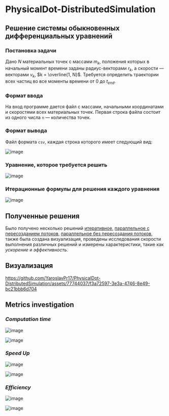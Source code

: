 # PhysicalDot-DistributedSimulation

## Решение системы обыкновенных дифференциальных уравнений

### Постановка задачи

Дано $N$ материальных точек с массами $m_k$, положения которых в начальный момент времени заданы радиус-векторами $r_k$, а скорости — векторами $v_k$, $k = \overline{1, N}$. Требуется определить траектории всех частиц во все моменты времени от $0$ до $t_{end}$.

### Формат ввода
На вход программе дается файл с массами, начальными координатами и скоростями всех материальных точек.
Первая строка файла состоит из одного числа `n` — количества
точек.

### Формат вывода
Файл формата `csv`, каждая строка которого
имеет следующий вид:

![image](https://github.com/YaroslavPr17/PhysicalDot-DistributedSimulation/assets/77744037/7f5248e1-6f38-4ecb-8320-42a4919fe53f)

### Уравнение, которое требуется решить

![image](https://github.com/YaroslavPr17/PhysicalDot-DistributedSimulation/assets/77744037/72181ed4-045e-43a9-881d-5048c1409b1c)

### Итерационные формулы для решения каждого уравнения

![image](https://github.com/YaroslavPr17/PhysicalDot-DistributedSimulation/assets/77744037/153b2fc6-42f6-4c5b-bab3-e3be840296f2)

## Полученные решения
Было получено несколько решений [итеративное](https://github.com/YaroslavPr17/PhysicalDot-DistributedSimulation/blob/development/src/single_thread.c), [параллельное с пересозданием потоков](https://github.com/YaroslavPr17/PhysicalDot-DistributedSimulation/blob/development/src/multi_thread_repeated_threading.c), [параллельное без пересоздания потоков](https://github.com/YaroslavPr17/PhysicalDot-DistributedSimulation/blob/development/src/multi_thread.c), также была создана визуализация, проведены исследования скорости выполнения различных решений и измерены характеристики, такие как *ускорение* и *эффективность*.

## Визуализация

https://github.com/YaroslavPr17/PhysicalDot-DistributedSimulation/assets/77744037/f3a72597-3e3a-4746-8e49-bc21bbb6d704

## Metrics investigation

### *Computation time*
![image](https://github.com/YaroslavPr17/PhysicalDot-DistributedSimulation/assets/77925460/f4233be0-a2a7-434b-96d2-7238cbe6cd69)

![image](https://github.com/YaroslavPr17/PhysicalDot-DistributedSimulation/assets/77925460/933df1e0-9afb-4579-808a-640adf5561e6)

### *Speed Up*
![image](https://github.com/YaroslavPr17/PhysicalDot-DistributedSimulation/assets/77925460/51a281eb-6231-43a0-b2c0-fdee49efd2cd)

![image](https://github.com/YaroslavPr17/PhysicalDot-DistributedSimulation/assets/77925460/b2afa6eb-148d-4a46-8225-8e32b454c13b)

### *Efficiency*
![image](https://github.com/YaroslavPr17/PhysicalDot-DistributedSimulation/assets/77925460/92cf44e8-0042-4b07-94d3-1ff6bad08631)

![image](https://github.com/YaroslavPr17/PhysicalDot-DistributedSimulation/assets/77925460/18019ea5-2783-4143-9252-28015b56cf45)

